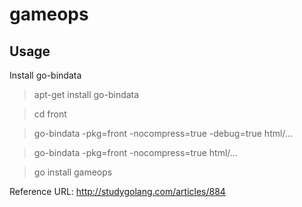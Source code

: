 # gameops
## Usage
Install go-bindata
> apt-get install go-bindata

> cd front

> go-bindata -pkg=front -nocompress=true -debug=true html/...

> go-bindata -pkg=front -nocompress=true html/...

> go install gameops



Reference URL:
http://studygolang.com/articles/884
